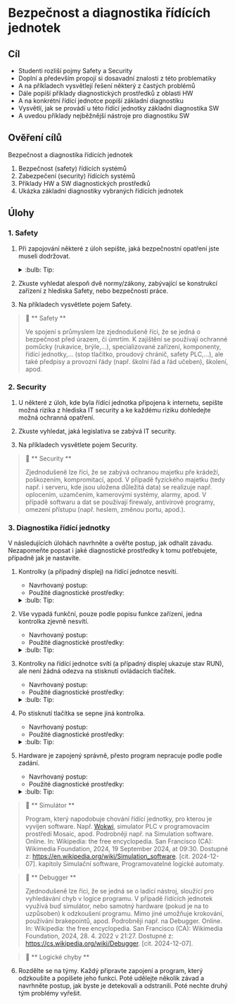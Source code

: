 [Co dodělat ]: #
[nic ]: #



# Bezpečnost a diagnostika řídících jednotek

## Cíl
-	Studenti rozliší pojmy Safety a Security
-   Doplní a především propojí si dosavadní znalosti z této problematiky
-   A na příkladech vysvětlejí řešení některý z častých problémů
-   Dále popíší příklady diagnostických prostředků z oblasti HW
-   A na konkrétní řídící jednotce popíší základní diagnostiku
-   Vysvětlí, jak se provádí u této řídící jednotky základní diagnostika SW
-   A uvedou příklady nejběžnější nástroje pro diagnostiku SW

## Ověření cílů

Bezpečnost a diagnostika řídících jednotek

1. Bezpečnost (safety) řídících systémů
2. Zabezpečení (security) řídících systémů
3. Příklady HW a SW diagnostických prostředků
4. Ukázka základní diagnostiky vybraných řídících jednotek

## Úlohy

### 1. Safety

1. Při zapojování některé z úloh sepište, jaká bezpečnostní opatření jste museli dodržovat.

    <details>
        <summary> :bulb: Tip: </summary>
            Zaměřte se na bezpečnost práce v elektrotechnice.
    </details>

2. Zkuste vyhledat alespoň dvě normy/zákony, zabývající se konstrukcí zařízení z hlediska Safety, nebo bezpečností práce.

3. Na příkladech vysvětlete pojem Safety.

> :key: ** Safety **
>
> Ve spojení s průmyslem lze zjednodušeně říci, že se jedná o bezpečnost před úrazem, či úmrtím.
  K zajištění se používají ochranné pomůcky (rukavice, brýle,...), specializované zařízení, komponenty, řídící jednotky,... (stop tlačítko, proudový chránič, safety PLC,...), ale také předpisy a provozní řády (např. školní řád a řád učeben), školení, apod.


### 2. Security

1. U některé z úloh, kde byla řídící jednotka připojena k internetu, sepište možná rizika z hlediska IT security a ke každému riziku dohledejte možná ochranná opatření.

2. Zkuste vyhledat, jaká legislativa se zabývá IT security.

3. Na příkladech vysvětlete pojem Security.

> :key: ** Security **
>
> Zjednodušeně lze říci, že se zabývá ochranou majetku pře krádeží, poškozením, kompromitací, apod. V případě fyzického majetku (tedy např. i serveru, kde jsou uložena důležitá data) se realizuje např. oplocením, uzamčením, kamerovými systémy, alarmy, apod. V případě softwaru a dat se používají firewaly, antivirové programy, omezení přístupu (např. heslem, změnou portu, apod.).



### 3. Diagnostika řídící jednotky

V následujících úlohách navrhněte a ověřte postup, jak odhalit závadu. Nezapomeňte popsat i jaké diagnostické prostředky k tomu potřebujete, případně jak je nastavíte.

1. Kontrolky (a případný displej) na řídící jednotce nesvítí.
    - Navrhovaný postup:
    - Použité diagnostické prostředky:
    <details>
        <summary> :bulb: Tip: </summary>
        Zkontrolujte napájení. 
    </details>

2. Vše vypadá funkční, pouze podle popisu funkce zařízení, jedna kontrolka zjevně nesvítí.
    - Navrhovaný postup:
    - Použité diagnostické prostředky:
    <details>
        <summary> :bulb: Tip: </summary> 
        Zkontrolujte přívodní vodiče. 
    </details>

3. Kontrolky na řídící jednotce svítí (a případný displej ukazuje stav RUN), ale není žádná odezva na stisknutí ovládacích tlačítek.
    - Navrhovaný postup:
    - Použité diagnostické prostředky:
    <details>
        <summary> :bulb: Tip: </summary>
        Zkontrolujte zapojení a nastavení tlačítek. Často jsou tlačítka zapojena na společnou zen, tou je možné začít. 
    </details>

4. Po stisknutí tlačítka se sepne jiná kontrolka.
    - Navrhovaný postup:
    - Použité diagnostické prostředky:
    <details>
        <summary> :bulb: Tip: </summary> 
        Buď jsou prohozené v zapojení, nebo v programu. 
    </details>

5. Hardware je zapojený správně, přesto program nepracuje podle podle zadání.
    - Navrhovaný postup:
    - Použité diagnostické prostředky:
    <details>
        <summary> :bulb: Tip: </summary>
        Použijte softwarové ladící nástroje (debugger/krokování programu). Nejprve však rozhodněte, zda lze program ladit přímo na hadwaru, nebo v simulátoru.  
    </details>


> :key: ** Simulátor **
>
> Program, který napodobuje chování řídící jednotky, pro kterou je vyvíjen software.
> Např. <a href="www.wokwi.com">Wokwi</a>, simulator PLC v programovacím prostředí Mosaic, apod.
> Podrobněji např. na 
> Simulation software. Online. In: Wikipedia: the free encyclopedia. San Francisco (CA): Wikimedia Foundation, 2024, 19 September 2024, at 09:30. Dostupné z: <a href="https://en.wikipedia.org/wiki/Simulation_software">https://en.wikipedia.org/wiki/Simulation_software</a>. [cit. 2024-12-07].
> kapitoly Simulační software, Programovatelné logické automaty.
</details>


> :key: ** Debugger **
>
> Zjednodušeně lze říci, že se jedná se o ladící nástroj, sloužící pro vyhledávání chyb v logice programu. V případě řídících jednotek využívá buď simulátor, nebo samotný hardware (pokud je na to uzpůsoben) k odzkoušení programu. Mimo jiné umožňuje krokování, používání brakepointů, apod.
> Podrobněji např. na 
> Debugger. Online. In: Wikipedia: the free encyclopedia. San Francisco (CA): Wikimedia Foundation, 2024, 28. 4. 2022 v 21:27. Dostupné z: <a href="https://cs.wikipedia.org/wiki/Debugger">https://cs.wikipedia.org/wiki/Debugger</a>. [cit. 2024-12-07].


> :key: ** Logické chyby **


6. Rozdělte se na týmy. Každý připravte zapojení a program, který odzkoušíte a popíšete jeho funkci. Poté udělejte několik závad a navrhněte postup, jak byste je detekovali a odstranili. Poté nechte druhý tým problémy vyřešit.



